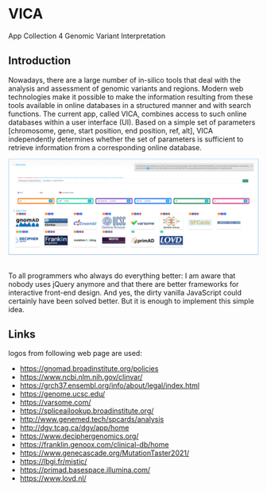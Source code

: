 # VICA
App Collection 4 Genomic Variant Interpretation
## Introduction
Nowadays, there are a large number of in-silico tools that deal with the analysis and assessment of genomic variants and regions.
Modern web technologies make it possible to make the information resulting from these tools available in online databases in a structured manner and with search functions.
The current app, called VICA, combines access to such online databases within a user interface (UI).
Based on a simple set of parameters [chromosome, gene, start position, end position, ref, alt], VICA independently determines whether the set of parameters is sufficient to retrieve information from a corresponding online database.

![Image of Yaktocat](README/vica.png)

##
To all programmers who always do everything better: I am aware that nobody uses jQuery anymore and that there are better frameworks for interactive front-end design. And yes, the dirty vanilla JavaScript could certainly have been solved better. But it is enough to implement this simple idea.
## Links
logos from following web page are used:
* https://gnomad.broadinstitute.org/policies
* https://www.ncbi.nlm.nih.gov/clinvar/
* https://grch37.ensembl.org/info/about/legal/index.html
* https://genome.ucsc.edu/
* https://varsome.com/
* https://spliceailookup.broadinstitute.org/
* http://www.genemed.tech/spcards/analysis
* http://dgv.tcag.ca/dgv/app/home
* https://www.deciphergenomics.org/
* https://franklin.genoox.com/clinical-db/home
* https://www.genecascade.org/MutationTaster2021/
* https://lbgi.fr/mistic/
* https://primad.basespace.illumina.com/
* https://www.lovd.nl/
